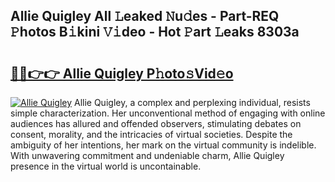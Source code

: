 ## Allie Quigley All 𝙻eaked 𝙽u𝚍es - Part-REQ 𝙿hotos B𝚒kini 𝚅𝚒deo - Hot 𝙿art 𝙻eaks 8303a

# <h2><a href="http://ld1a5t3.urlbe.top/?page=Allie+Quigley">🔗🔗👉👉 Allie Quigley P𝚑oto𝚜Vid𝚎o</a></h2>

[![Allie Quigley](https://i.imgur.com/eBuTRDB.gif)](http://ld1a5t3.urlbe.top/?page=Allie+Quigley)
Allie Quigley, a complex and perplexing individual, resists simple characterization. Her unconventional method of engaging with online audiences has allured and offended observers, stimulating debates on consent, morality, and the intricacies of virtual societies. Despite the ambiguity of her intentions, her mark on the virtual community is indelible. With unwavering commitment and undeniable charm, Allie Quigley presence in the virtual world is uncontainable.

